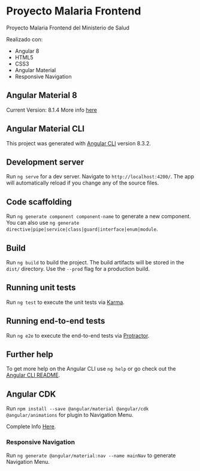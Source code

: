 # Proyecto Malaria Frontend
Proyecto Malaria Frontend del Ministerio de Salud

Realizado con:

- Angular 8
- HTML5
- CSS3
- Angular Material
- Responsive Navigation

## Angular Material 8
Current Version: 8.1.4
More info [here](https://material.angular.io/)

## Angular Material CLI

This project was generated with [Angular CLI](https://github.com/angular/angular-cli) version 8.3.2.

## Development server

Run `ng serve` for a dev server. Navigate to `http://localhost:4200/`. The app will automatically reload if you change any of the source files.

## Code scaffolding

Run `ng generate component component-name` to generate a new component. You can also use `ng generate directive|pipe|service|class|guard|interface|enum|module`.

## Build

Run `ng build` to build the project. The build artifacts will be stored in the `dist/` directory. Use the `--prod` flag for a production build.

## Running unit tests

Run `ng test` to execute the unit tests via [Karma](https://karma-runner.github.io).

## Running end-to-end tests

Run `ng e2e` to execute the end-to-end tests via [Protractor](http://www.protractortest.org/).

## Further help

To get more help on the Angular CLI use `ng help` or go check out the [Angular CLI README](https://github.com/angular/angular-cli/blob/master/README.md).

## Angular CDK

Run `npm install --save @angular/material @angular/cdk @angular/animations` for plugin to Navigation Menu.

Complete Info [Here](https://material.angular.io/guide/getting-started).

### Responsive Navigation

Run `ng generate @angular/material:nav --name mainNav` to generate Navigation Menu.